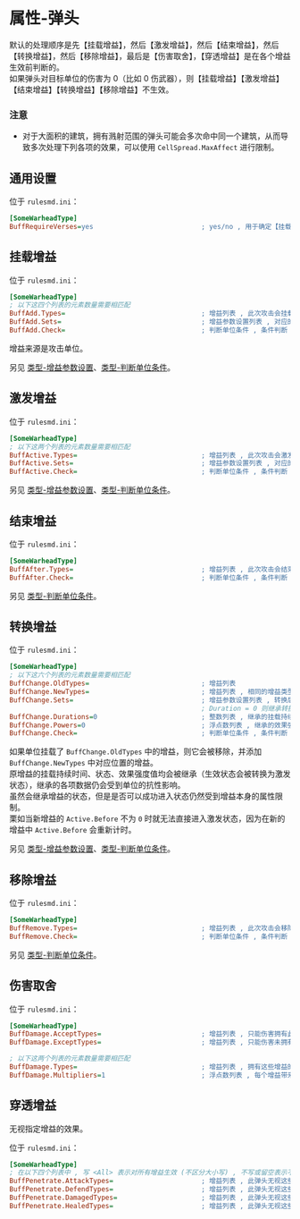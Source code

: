 # 属性-弹头

默认的处理顺序是先【挂载增益】，然后【激发增益】，然后【结束增益】，然后【转换增益】，然后【移除增益】，最后是【伤害取舍】，【穿透增益】是在各个增益生效前判断的。  
如果弹头对目标单位的伤害为 0（比如 0 伤武器），则【挂载增益】【激发增益】【结束增益】【转换增益】【移除增益】不生效。

### 注意

* 对于大面积的建筑，拥有溅射范围的弹头可能会多次命中同一个建筑，从而导致多次处理下列各项的效果，可以使用 `CellSpread.MaxAffect` 进行限制。



## 通用设置

位于 `rulesmd.ini`：

```ini
[SomeWarheadType]
BuffRequireVerses=yes                           ; yes/no , 用于确定【挂载增益】【激发增益】【结束增益】【转换增益】【移除增益】是否能影响护甲 0% 的单位 , yes = 不能影响 , 默认值是 yes
```



## 挂载增益

位于 `rulesmd.ini`：

```ini
[SomeWarheadType]
; 以下这四个列表的元素数量需要相匹配
BuffAdd.Types=                                  ; 增益列表 , 此次攻击会挂载这些增益 , 如果已有指定增益则会延长挂载持续时间 (单纯延长挂载持续时间并不会改变增益的状态)
BuffAdd.Sets=                                   ; 增益参数设置列表 , 对应的增益在挂载时会合并此设置 , 不设置则使用增益的默认值
BuffAdd.Check=                                  ; 判断单位条件 , 条件判断 , 需要满足所有的条件
```

增益来源是攻击单位。

另见 [类型-增益参数设置](/其他新类型/类型-增益参数设置.md#类型-增益参数设置)、[类型-判断单位条件](/其他新类型/类型-判断单位条件.md#类型-判断单位条件)。



## 激发增益

位于 `rulesmd.ini`：

```ini
[SomeWarheadType]
; 以下这两个列表的元素数量需要相匹配
BuffActive.Types=                               ; 增益列表 , 此次攻击会激发这些增益
BuffActive.Sets=                                ; 增益参数设置列表 , 对应的增益在激发时会合并此设置 , 不设置则无法获得效果强度值 (什么都不做)
BuffActive.Check=                               ; 判断单位条件 , 条件判断 , 需要满足所有的条件
```

另见 [类型-增益参数设置](/其他新类型/类型-增益参数设置.md#类型-增益参数设置)、[类型-判断单位条件](/其他新类型/类型-判断单位条件.md#类型-判断单位条件)。



## 结束增益

位于 `rulesmd.ini`：

```ini
[SomeWarheadType]
BuffAfter.Types=                                ; 增益列表 , 此次攻击会结束这些增益 (提前结束激发并尝试进入结束状态 , 挂载状态的增益也会被结束)
BuffAfter.Check=                                ; 判断单位条件 , 条件判断 , 需要满足所有的条件
```

另见 [类型-判断单位条件](/其他新类型/类型-判断单位条件.md#类型-判断单位条件)。



## 转换增益

位于 `rulesmd.ini`：

```ini
[SomeWarheadType]
; 以下这六个列表的元素数量需要相匹配
BuffChange.OldTypes=                            ; 增益列表
BuffChange.NewTypes=                            ; 增益列表 , 相同的增益类型无法转换
BuffChange.Sets=                                ; 增益参数设置列表 , 转换后的增益在挂载时会合并此设置
                                                ; Duration = 0 则继承转换前增益的挂载持续时间 , Power = 0 则继承转换前增益的效果强度值 (不设置则强制继承)
BuffChange.Durations=0                          ; 整数列表 , 继承的挂载持续时间会增加此值 , 负数倒扣挂载持续时间 , 使用增益的默认值时此项无效 , 默认值是 0 , 单位 : 帧
BuffChange.Powers=0                             ; 浮点数列表 , 继承的效果强度值会额外增加此值 , 负数倒扣效果强度值 , 默认值是 0 , 单位 : 点
BuffChange.Check=                               ; 判断单位条件 , 条件判断 , 需要满足所有的条件
```

如果单位挂载了 `BuffChange.OldTypes` 中的增益，则它会被移除，并添加 `BuffChange.NewTypes` 中对应位置的增益。  
原增益的挂载持续时间、状态、效果强度值均会被继承（生效状态会被转换为激发状态），继承的各项数据仍会受到单位的抗性影响。  
虽然会继承增益的状态，但是是否可以成功进入状态仍然受到增益本身的属性限制。  
栗如当新增益的 `Active.Before` 不为 `0` 时就无法直接进入激发状态，因为在新的增益中 `Active.Before` 会重新计时。

另见 [类型-增益参数设置](/其他新类型/类型-增益参数设置.md#类型-增益参数设置)、[类型-判断单位条件](/其他新类型/类型-判断单位条件.md#类型-判断单位条件)。



## 移除增益

位于 `rulesmd.ini`：

```ini
[SomeWarheadType]
BuffRemove.Types=                               ; 增益列表 , 此次攻击会移除这些增益
BuffRemove.Check=                               ; 判断单位条件 , 条件判断 , 需要满足所有的条件
```

另见 [类型-判断单位条件](/其他新类型/类型-判断单位条件.md#类型-判断单位条件)。



## 伤害取舍

位于 `rulesmd.ini`：

```ini
[SomeWarheadType]
BuffDamage.AcceptTypes=                         ; 增益列表 , 只能伤害拥有此增益的单位 , 仅限于常规伤害 (无法伤害不等于无法瞄准) , 不写或留空表示允许任意增益
BuffDamage.ExceptTypes=                         ; 增益列表 , 只能伤害未拥有此增益的单位 , 仅限于常规伤害 (无法伤害不等于无法瞄准) , 如果两个列表都设置了就必须同时满足两个列表才能造成伤害

; 以下这两个列表的元素数量需要相匹配
BuffDamage.Types=                               ; 增益列表 , 拥有这些增益的单位会额外处理伤害 , 仅限于常规伤害
BuffDamage.Multipliers=1                        ; 浮点数列表 , 每个增益带来的伤害倍率 , 多个增益彼此相乘 , 0 ~ 1 表示伤害降低 , 大于 1 表示伤害提升 , 不能小于 0 , 默认值是 1
```



## 穿透增益

无视指定增益的效果。

位于 `rulesmd.ini`：

```ini
[SomeWarheadType]
; 在以下四个列表中 , 写 <All> 表示对所有增益生效 (不区分大小写) , 不写或留空表示不应用此效果
BuffPenetrate.AttackTypes=                      ; 增益列表 , 此弹头无视这些增益在【攻击处理阶段】的效果 (影响攻击者的增益) , 默认值是 空
BuffPenetrate.DefendTypes=                      ; 增益列表 , 此弹头无视这些增益在【防御处理阶段】的效果 (影响被击者的增益) , 默认值是 空
BuffPenetrate.DamagedTypes=                     ; 增益列表 , 此弹头无视这些增益在【受伤处理阶段】的效果 (影响被击者的增益) , 默认值是 空
BuffPenetrate.HealedTypes=                      ; 增益列表 , 此弹头无视这些增益在【治疗处理阶段】的效果 (影响被击者的增益) , 默认值是 空
```